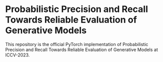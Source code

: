 # Probabilistic Precision and Recall Towards Reliable Evaluation of Generative Models
This repository is the official PyTorch implementation of Probabilistic Precision and Recall Towards Reliable Evaluation of Generative Models at ICCV-2023.
